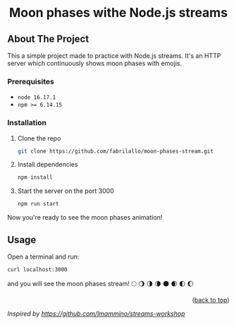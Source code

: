 <div id="top"></div>

<br />
<div align="center">
  

  <h1 align="center">Moon phases withe Node.js streams </h3>


</div>

<!-- ABOUT THE PROJECT -->
## About The Project

This a simple project made to practice with Node.js streams. It's an HTTP server which continuously shows moon phases with emojis.
### Prerequisites

* `node 16.17.1` 
* `npm >= 6.14.15` 


### Installation

1. Clone the repo
   ```sh
   git clone https://github.com/fabrilallo/moon-phases-stream.git
   ```
2. Install dependencies
   ```sh
   npm install
   ```
3. Start the server on the port 3000
   ```sh
   npm run start
   ```
   
Now you're ready to see the moon phases animation!
   
<!-- USAGE EXAMPLES -->
## Usage

Open a terminal and run: 
```sh
curl localhost:3000
```

and you will see the moon phases stream!
 🌕 🌖 🌗 🌘 🌑 🌒 🌓 🌔

<p align="right">(<a href="#top">back to top</a>)</p>


*Inspired by https://github.com/lmammino/streams-workshop*